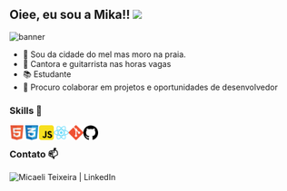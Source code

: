 
<h2> Oiee, eu sou a Mika!!  <img src="https://media.giphy.com/media/mGcNjsfWAjY5AEZNw6/giphy.gif" width="50"></h2>


![banner](https://user-images.githubusercontent.com/67610045/180103893-be037387-1f76-4555-9078-03b5776662d6.jpg)


 - 🌱 Sou da cidade do mel mas moro na praia.
 - 🎸 Cantora e guitarrista nas horas vagas
 - 📚 Estudante 
 - 🤝 Procuro colaborar em projetos e oportunidades de desenvolvedor


### Skills 🎯

<img align="left" alt="HTML5" width="26px" src="https://github.com/micaeliteixeira/micaeliteixeira/blob/master/icons/html5.png" />
<img align="left" alt="CSS3" width="26px" src="https://github.com/micaeliteixeira/micaeliteixeira/blob/master/icons/css3.png" />
<img align="left" alt="JavaScript" width="26px" src="https://github.com/micaeliteixeira/micaeliteixeira/blob/master/icons/javascript.png" />
<img align="left" alt="React" width="26px" src="https://github.com/micaeliteixeira/micaeliteixeira/blob/master/icons/react.png" />
<img align="left" alt="Git" width="26px" src="https://github.com/micaeliteixeira/micaeliteixeira/blob/master/icons/git.png" />
<img align="left" alt="GitHub" width="26px" src="https://github.com/micaeliteixeira/micaeliteixeira/blob/master/icons/github.png" />

<br/>

### Contato 📫 

[<img align="left" alt="Micaeli Teixeira | LinkedIn"   src="https://img.shields.io/badge/LinkedIn-0077B5?style=for-the-badge&logo=linkedin&logoColor=white" />](https://www.linkedin.com/in/micaeli-teixeira/)

